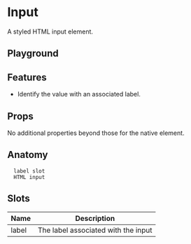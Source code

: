 <script>
    import Example from './InputExample.svelte';
</script>

# Input

A styled HTML input element.

## Playground

<Example />

## Features

- Identify the value with an associated label.

## Props

No additional properties beyond those for the native element.

## Anatomy

```
  label slot
  HTML input
```

## Slots

| Name  | Description                         |
| ----- | ----------------------------------- |
| label | The label associated with the input |
